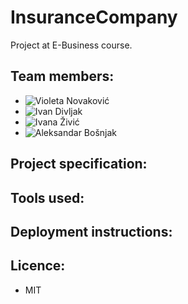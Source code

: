 # InsuranceCompany
Project at E-Business course.

## Team members:
  - ![Violeta Novaković](https://github.com/Fireblume)
  - ![Ivan Divljak](https://github.com/divljiboy)
  - ![Ivana Živić](https://github.com/ivanazivi)
  - ![Aleksandar Bošnjak](https://github.com/aleksandarbos)

## Project specification:

## Tools used:

## Deployment instructions:

## Licence:
  - MIT
